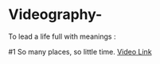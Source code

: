 # Videography-

To lead a life full with meanings :

#1 
So many places, so little time.
<a href="https://www.facebook.com/61551031722598/videos/1204568377612193/">Video Link</a>
